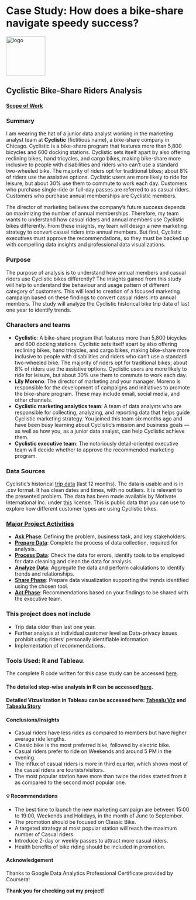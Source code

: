 # Case Study: How does a bike-share navigate speedy success?   
<img width="107" alt="logo" src="https://user-images.githubusercontent.com/98569224/172212218-1bc87981-9b94-4d5e-bd1e-1908c02ff98d.png">  

## Cyclistic Bike-Share Riders Analysis  
#### [Scope of Work](https://docs.google.com/document/d/1p84NlKBkxdx4eRQEho3dA7x1J4lrLyPF/edit?usp=sharing&ouid=106826003681178819109&rtpof=true&sd=true)  
### Summary
I am wearing the hat of a junior data analyst working in the marketing analyst team at **Cyclistic** (fictitious name), a bike-share company in Chicago. Cyclistic is a bike-share program that features more than 5,800 bicycles and 600 docking stations. Cyclistic sets itself apart by also offering reclining bikes, hand tricycles, and cargo bikes, making bike-share more inclusive to people with disabilities and riders who can’t use a standard two-wheeled bike. The majority of riders opt for traditional bikes; about 8% of riders use the assistive options. Cyclistic users are more likely to ride for leisure, but about 30% use them to commute to work each day. Customers who purchase single-ride or full-day passes are referred to as casual riders. Customers who purchase annual memberships are Cyclistic members.

The director of marketing believes the company’s future success depends on maximizing the number of annual memberships. Therefore, my team wants to understand how casual riders and annual members use Cyclistic bikes differently. From these insights, my team will design a new marketing strategy to convert casual riders into annual members. But first, Cyclistic executives must approve the recommendations, so they must be backed up with compelling data insights and professional data visualizations.

### Purpose 
The purpose of analysis is to understand how annual members and casual riders use Cyclistic bikes differently?  The insights gained from this study will help to understand the behaviour and usage pattern of different category of customers. This will lead to creation of a focused marketing campaign based on these findings to convert casual riders into annual members. The study will analyze the Cyclistic historical bike trip data of last one year to identify trends. 

### Characters and teams
- **Cyclistic**: A bike-share program that features more than 5,800 bicycles and 600 docking stations. Cyclistic sets itself apart by also offering reclining bikes, hand tricycles, and cargo bikes, making bike-share more inclusive to people with disabilities and riders who can’t use a standard two-wheeled bike. The majority of riders opt for traditional bikes; about 8% of riders use the assistive options. Cyclistic users are more likely to ride for leisure, but about 30% use them to commute to work each day.<br>
- **Lily Moreno**: The director of marketing and your manager. Moreno is responsible for the development of campaigns and initiatives to promote the bike-share program. These may include email, social media, and other channels.<br>
- **Cyclistic marketing analytics team**: A team of data analysts who are responsible for collecting, analyzing, and reporting data that helps guide Cyclistic marketing strategy. You joined this team six months ago and have been busy learning about Cyclistic’s mission and business goals — as well as how you, as a junior data analyst, can help Cyclistic achieve them.<br>
- **Cyclistic executive team**: The notoriously detail-oriented executive team will decide whether to approve the recommended marketing program.

### Data Sources
Cyclistic’s historical [trip data](https://divvy-tripdata.s3.amazonaws.com/index.html) (last 12 months). The data is usable and is in .csv format. It has clean dates and times, with no outliers. It is relevant to the presented problem. The data has been made available by Motivate International Inc. under [this](https://www.divvybikes.com/data-license-agreement) license. This is public data that you can use to explore how different customer types are using Cyclistic bikes.

### [Major Project Activities](https://github.com/akgupta10/Google-Certification-Capstone-Project/blob/58670dc2833aad10b136d941dd51cbeb4e2bee4b/Steps.md)
- **[Ask Phase](https://github.com/akgupta10/Google-Certification-Capstone-Project/blob/main/Data%20Analysis%20Steps.md#1-ask)**:	Defining the problem, business task, and key stakeholders.
- **[Prepare Data](https://github.com/akgupta10/Google-Certification-Capstone-Project/blob/main/Data%20Analysis%20Steps.md#2-prepare)**:	Complete the process of data collection, required for analysis.
- **[Process Data](https://github.com/akgupta10/Google-Certification-Capstone-Project/blob/main/Data%20Analysis%20Steps.md#3-process)**:	Check the data for errors, identify tools to be employed for data cleaning and clean the data for analysis.
- **[Analyze Data](https://github.com/akgupta10/Google-Certification-Capstone-Project/blob/main/Data%20Analysis%20Steps.md#4-analyze)**:	Aggregate the data and perform calculations to identify trends and relationships.
- **[Share Phase](https://github.com/akgupta10/Google-Certification-Capstone-Project/blob/main/Data%20Analysis%20Steps.md#5-share)**:	Prepare data visualization supporting the trends identified using the chosen tool.
- **[Act Phase](https://github.com/akgupta10/Google-Certification-Capstone-Project/blob/main/Data%20Analysis%20Steps.md#6-act)**:	Recommendations based on your findings to be shared with the executive team.

### This project does not include
-	Trip data older than last one year.
-	Further analysis at individual customer level as Data-privacy issues prohibit using riders’ personally identifiable information.
-	Implementation of recommendations.

### Tools Used: R and Tableau.
The complete R code written for this case study can be accessed [here](https://github.com/akgupta10/Google-Certification-Capstone-Project/blob/4e8d60e67df0b7d4b099120f0882ed4854f89224/R-code.md).

#### The detailed step-wise analysis in R can be accessed [here](https://github.com/akgupta10/Google-Certification-Capstone-Project/blob/61cf8d11ea510942845970e1433d04ffdaa5a23d/R-code.md).

#### Detailed Vizualization in Tableau can be accessed here: [Tabealu Viz](https://public.tableau.com/views/CapstoneProjectViz/Dashboard2?:language=en-US&:display_count=n&:origin=viz_share_link) and [Tabealu Story](https://public.tableau.com/views/CyclisticBikes-CaseStudy/CaseStory?:language=en-US&:display_count=n&:origin=viz_share_link)

#### Conclusions/Insights 
  - Casual riders have less rides as compared to members but have higher average ride lengths.
  - Classic bike is the most preferred bike, followed by electric bike.
  - Casual riders prefer to ride on Weekends and around 5 PM in the evening.
  - The influx of casual riders is more in third quarter, which shows most of the casual riders are tourists/visitors.
  - The most popular station have more than twice the rides started from it as compared to the second most popular one.
  
#### 💡 Recommendations
  - The best time to launch the new marketing campaign are between 15:00 to 19:00, Weekends and Holidays, in the month of June to September. 
  - The promotion should be focused on Classic Bike. 
  - A targeted strategy at most popular station will reach the maximum number of Casual riders.
  - Introduce 2-day or weekly passes to attract more casual riders.
  - Health benefits of bike riding should be included in promotion.
 
 #### Acknowledgement
 Thanks to Google Data Analytics Professional Certificate provided by Coursera!
 
 **Thank you for checking out my project!**
